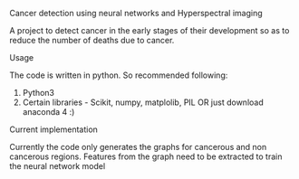 Cancer detection using neural networks and Hyperspectral imaging

A project to detect cancer in the early stages of their development so as to reduce the number of deaths due to cancer.

Usage

The code is written in python. So recommended following:
1. Python3
2. Certain libraries - Scikit, numpy, matplolib, PIL OR just download anaconda 4 :)

Current implementation

Currently the code only generates the graphs for cancerous and non cancerous regions. Features from the graph need to be extracted to 
train the neural network model


